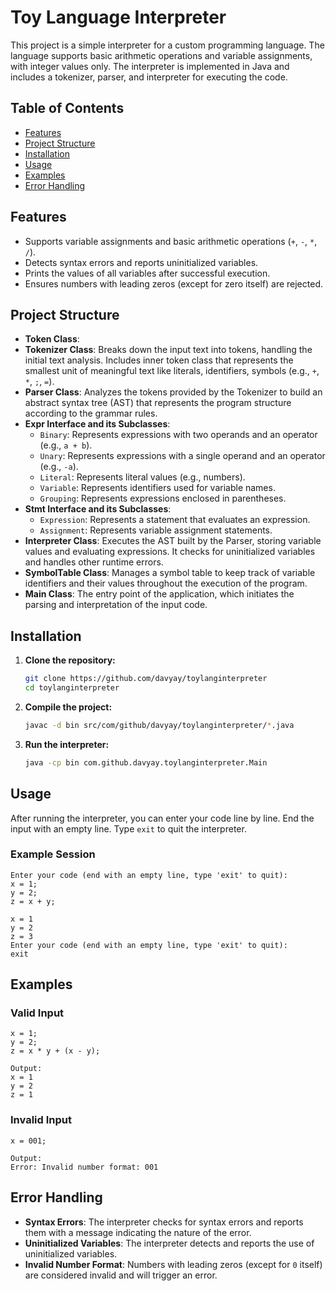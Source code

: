 # Toy Language Interpreter

This project is a simple interpreter for a custom programming language. The language supports basic arithmetic operations and variable assignments, with integer values only. The interpreter is implemented in Java and includes a tokenizer, parser, and interpreter for executing the code.

## Table of Contents

- [Features](#features)
- [Project Structure](#project-structure)
- [Installation](#installation)
- [Usage](#usage)
- [Examples](#examples)
- [Error Handling](#error-handling)

## Features

- Supports variable assignments and basic arithmetic operations (`+`, `-`, `*`, `/`).
- Detects syntax errors and reports uninitialized variables.
- Prints the values of all variables after successful execution.
- Ensures numbers with leading zeros (except for zero itself) are rejected.

## Project Structure

- **Token Class**: 
- **Tokenizer Class**: Breaks down the input text into tokens, handling the initial text analysis. Includes inner token class that represents the smallest unit of meaningful text like literals, identifiers, symbols (e.g., `+`, `*`, `;`, `=`).
- **Parser Class**: Analyzes the tokens provided by the Tokenizer to build an abstract syntax tree (AST) that represents the program structure according to the grammar rules.
- **Expr Interface and its Subclasses**:
    - `Binary`: Represents expressions with two operands and an operator (e.g., `a + b`).
    - `Unary`: Represents expressions with a single operand and an operator (e.g., `-a`).
    - `Literal`: Represents literal values (e.g., numbers).
    - `Variable`: Represents identifiers used for variable names.
    - `Grouping`: Represents expressions enclosed in parentheses.
- **Stmt Interface and its Subclasses**:
    - `Expression`: Represents a statement that evaluates an expression.
    - `Assignment`: Represents variable assignment statements.
- **Interpreter Class**: Executes the AST built by the Parser, storing variable values and evaluating expressions. It checks for uninitialized variables and handles other runtime errors.
- **SymbolTable Class**: Manages a symbol table to keep track of variable identifiers and their values throughout the execution of the program.
- **Main Class**: The entry point of the application, which initiates the parsing and interpretation of the input code.

## Installation

1. **Clone the repository:**

   ```bash
   git clone https://github.com/davyay/toylanginterpreter
   cd toylanginterpreter
   ```

2. **Compile the project:**

   ```bash
   javac -d bin src/com/github/davyay/toylanginterpreter/*.java
   ```

3. **Run the interpreter:**

   ```bash
   java -cp bin com.github.davyay.toylanginterpreter.Main
   ```

## Usage

After running the interpreter, you can enter your code line by line. End the input with an empty line. Type `exit` to quit the interpreter.

### Example Session

```plaintext
Enter your code (end with an empty line, type 'exit' to quit):
x = 1;
y = 2;
z = x + y;

x = 1
y = 2
z = 3
Enter your code (end with an empty line, type 'exit' to quit):
exit
```

## Examples

### Valid Input

```plaintext
x = 1;
y = 2;
z = x * y + (x - y);

Output:
x = 1
y = 2
z = 1
```

### Invalid Input

```plaintext
x = 001;

Output:
Error: Invalid number format: 001
```

## Error Handling

- **Syntax Errors**: The interpreter checks for syntax errors and reports them with a message indicating the nature of the error.
- **Uninitialized Variables**: The interpreter detects and reports the use of uninitialized variables.
- **Invalid Number Format**: Numbers with leading zeros (except for `0` itself) are considered invalid and will trigger an error.
